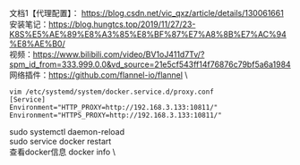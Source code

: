 


文档1【代理配置】： https://blog.csdn.net/vic_qxz/article/details/130061661 \
安装笔记：https://blog.hungtcs.top/2019/11/27/23-K8S%E5%AE%89%E8%A3%85%E8%BF%87%E7%A8%8B%E7%AC%94%E8%AE%B0/ \
视频：https://www.bilibili.com/video/BV1oJ411d7Tv/?spm_id_from=333.999.0.0&vd_source=21e5cf543ff14f76876c79bf5a6a1984 \
网络插件：https://github.com/flannel-io/flannel \


```shell
vim /etc/systemd/system/docker.service.d/proxy.conf
[Service]
Environment="HTTP_PROXY=http://192.168.3.133:10811/"
Environment="HTTPS_PROXY=http://192.168.3.133:10811/" 
```
sudo systemctl daemon-reload \
sudo service docker restart \
查看docker信息
docker info \

